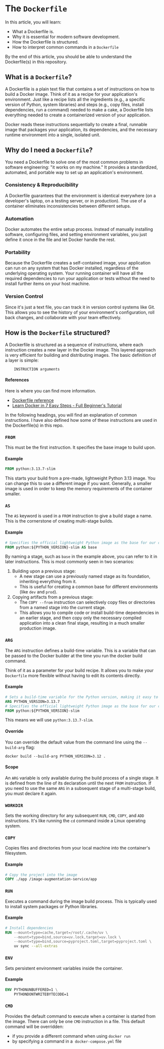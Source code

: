 # The `Dockerfile`

In this article, you will learn:
- What a Dockerfile is.
- Why it is essential for modern software development.
- How the Dockerfile is structured.
- How to interpret common commands in a `Dockerfile`

By the end of this article, you should be able to understand the Dockerfile(s) in this repository.

## What is a `Dockerfile`?

A Dockerfile is a plain text file that contains a set of instructions on how to build a Docker image.
Think of it as a recipe for your application's environment.
Just like a recipe lists all the ingredients (e.g., a specific version of Python, system libraries) and steps (e.g., copy files, install dependencies, run a command) needed to make a cake, a Dockerfile lists everything needed to create a containerized version of your application.

Docker reads these instructions sequentially to create a final, runnable image that packages your application, its dependencies, and the necessary runtime environment into a single, isolated unit.

## Why do I need a `Dockerfile`?

You need a Dockerfile to solve one of the most common problems in software engineering: "it works on my machine."
It provides a standardized, automated, and portable way to set up an application's environment.

### Consistency & Reproducibility

A Dockerfile guarantees that the environment is identical everywhere (on a developer's laptop, on a testing server, or in production).
The use of a container eliminates inconsistencies between different setups.

### Automation

Docker automates the entire setup process.
Instead of manually installing software, configuring files, and setting environment variables, you just define it once in the file and let Docker handle the rest.

### Portability

Because the Dockerfile creates a self-contained image, your application can run on any system that has Docker installed, regardless of the underlying operating system.
Your running container will have all the required dependencies to run your application or tests without the need to install further items on your host machine. 

### Version Control

Since it's just a text file, you can track it in version control systems like Git.
This allows you to see the history of your environment's configuration, roll back changes, and collaborate with your team effectively.

## How is the `Dockerfile` structured?

A Dockerfile is structured as a sequence of instructions, where each instruction creates a new layer in the Docker image.
This layered approach is very efficient for building and distributing images.
The basic definition of a layer is simple:
```
    INSTRUCTION arguments
```

#### References

Here is where you can find more information.

- [Dockerfile reference](https://docs.docker.com/reference/dockerfile/)
- [Learn Docker in 7 Easy Steps - Full Beginner's Tutorial](https://www.youtube.com/watch?v=gAkwW2tuIqE&t=160s)

In the following headings, you will find an explanation of common instructions.
I have also defined how some of these instructions are used in the Dockerfile(s) in this repo.

### `FROM`

This must be the first instruction.
It specifies the base image to build upon.

#### Example
```Dockerfile
FROM python:3.13.7-slim
```
This starts your build from a pre-made, lightweight Python 3.13 image.
You can change this to use a different image if you want.
Generally, a smaller image is used in order to keep the memory requirements of the container smaller.

### `AS`

The `AS` keyword is used in a `FROM` instruction to give a build stage a name.
This is the cornerstone of creating multi-stage builds.

#### Example
```Dockerfile
# Specifies the official lightweight Python image as the base for our container.
FROM python:${PYTHON_VERSION}-slim AS base
```

By naming a stage, such as `base` in the example above, you can refer to it in later instructions.
This is most commonly seen in two scenarios:

1. Building upon a previous stage:
   - A new stage can use a previously named stage as its foundation, inheriting everything from it.
   - This is useful for creating a common base for different environments (like `dev` and `prod`).
2. Copying artifacts from a previous stage:
   - The `COPY --from` instruction can selectively copy files or directories from a named stage into the current stage.
   - This allows you to compile code or install build-time dependencies in an earlier stage, and then copy only the necessary compiled application into a clean final stage, resulting in a much smaller production image.

### `ARG`

The `ARG` instruction defines a build-time variable.
This is a variable that can be passed to the Docker builder at the time you run the docker build command.

Think of it as a parameter for your build recipe.
It allows you to make your `Dockerfile` more flexible without having to edit its contents directly.

#### Example
```Dockerfile
# Sets a build-time variable for the Python version, making it easy to update.
ARG PYTHON_VERSION=3.13.7
# Specifies the official lightweight Python image as the base for our container.
FROM python:${PYTHON_VERSION}-slim
```
This means we will use `python:3.13.7-slim`.

#### Override
You can override the default value from the command line using the `--build-arg` flag:

```terminaloutput
docker build --build-arg PYTHON_VERSION=3.12 .
```

#### Scope

An `ARG` variable is only available during the build process of a single stage.
It is defined from the line of its declaration until the next `FROM` instruction.
If you need to use the same `ARG` in a subsequent stage of a multi-stage build, you must declare it again.

### `WORKDIR`

Sets the working directory for any subsequent `RUN`, `CMD`, `COPY`, and `ADD` instructions.
It's like running the `cd` command inside a Linux operating system.

### `COPY`

Copies files and directories from your local machine into the container's filesystem.

#### Example
```Dockerfile
# Copy the project into the image
COPY ./app /image-augmentation-service/app
```

### `RUN`

Executes a command during the image build process.
This is typically used to install system packages or Python libraries.

#### Example
```Dockerfile
# Install dependencies
RUN --mount=type=cache,target=/root/.cache/uv \
    --mount=type=bind,source=uv.lock,target=uv.lock \
    --mount=type=bind,source=pyproject.toml,target=pyproject.toml \
    uv sync --all-extras
```

### `ENV`

Sets persistent environment variables inside the container.

#### Example
```Dockerfile
ENV PYTHONUNBUFFERED=1 \
    PYTHONDONTWRITEBYTECODE=1
```

### `CMD`

Provides the default command to execute when a container is started from the image.
There can only be one `CMD` instruction in a file.
This default command will be overridden:
- if you provide a different command when using `docker run` 
- by specifying a command in a` docker-compose.yml` file


